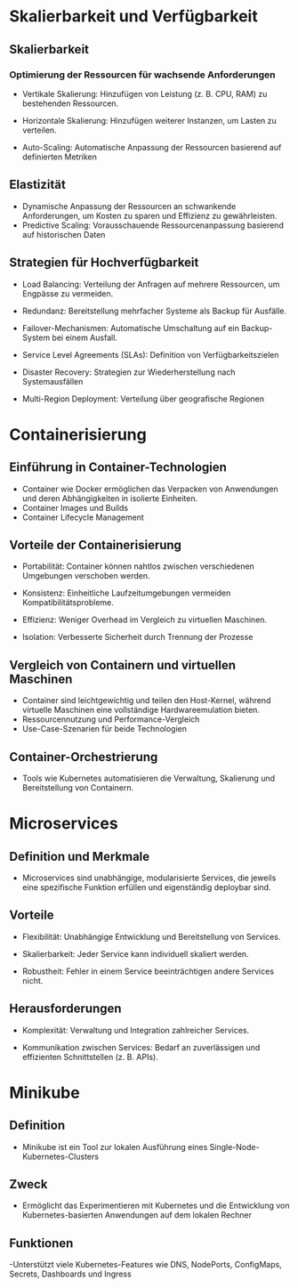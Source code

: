 # Skalierbarkeit und Verfügbarkeit 

## Skalierbarkeit

### Optimierung der Ressourcen für wachsende Anforderungen

- Vertikale Skalierung: Hinzufügen von Leistung (z. B. CPU, RAM) zu bestehenden Ressourcen.

- Horizontale Skalierung: Hinzufügen weiterer Instanzen, um Lasten zu verteilen.

- Auto-Scaling: Automatische Anpassung der Ressourcen basierend auf definierten Metriken

## Elastizität

- Dynamische Anpassung der Ressourcen an schwankende Anforderungen, um Kosten zu sparen und Effizienz zu gewährleisten.
- Predictive Scaling: Vorausschauende Ressourcenanpassung basierend auf historischen Daten

## Strategien für Hochverfügbarkeit

- Load Balancing: Verteilung der Anfragen auf mehrere Ressourcen, um Engpässe zu vermeiden.

- Redundanz: Bereitstellung mehrfacher Systeme als Backup für Ausfälle.

- Failover-Mechanismen: Automatische Umschaltung auf ein Backup-System bei einem Ausfall.
- Service Level Agreements (SLAs): Definition von Verfügbarkeitszielen
- Disaster Recovery: Strategien zur Wiederherstellung nach Systemausfällen
- Multi-Region Deployment: Verteilung über geografische Regionen

# Containerisierung 

## Einführung in Container-Technologien

- Container wie Docker ermöglichen das Verpacken von Anwendungen und deren Abhängigkeiten in isolierte Einheiten.
- Container Images und Builds
- Container Lifecycle Management

## Vorteile der Containerisierung

- Portabilität: Container können nahtlos zwischen verschiedenen Umgebungen verschoben werden.

- Konsistenz: Einheitliche Laufzeitumgebungen vermeiden Kompatibilitätsprobleme.

- Effizienz: Weniger Overhead im Vergleich zu virtuellen Maschinen.

- Isolation: Verbesserte Sicherheit durch Trennung der Prozesse

## Vergleich von Containern und virtuellen Maschinen

- Container sind leichtgewichtig und teilen den Host-Kernel, während virtuelle Maschinen eine vollständige Hardwareemulation bieten.
- Ressourcennutzung und Performance-Vergleich
- Use-Case-Szenarien für beide Technologien

## Container-Orchestrierung

- Tools wie Kubernetes automatisieren die Verwaltung, Skalierung und Bereitstellung von Containern.

# Microservices 

## Definition und Merkmale

- Microservices sind unabhängige, modularisierte Services, die jeweils eine spezifische Funktion erfüllen und eigenständig deploybar sind.

## Vorteile

- Flexibilität: Unabhängige Entwicklung und Bereitstellung von Services.

- Skalierbarkeit: Jeder Service kann individuell skaliert werden.

- Robustheit: Fehler in einem Service beeinträchtigen andere Services nicht.

## Herausforderungen

- Komplexität: Verwaltung und Integration zahlreicher Services.

- Kommunikation zwischen Services: Bedarf an zuverlässigen und effizienten Schnittstellen (z. B. APIs).

# Minikube
## Definition 
- Minikube ist ein Tool zur lokalen Ausführung eines Single-Node-Kubernetes-Clusters
## Zweck
- Ermöglicht das Experimentieren mit Kubernetes und die Entwicklung von Kubernetes-basierten Anwendungen auf dem lokalen Rechner
## Funktionen
-Unterstützt viele Kubernetes-Features wie DNS, NodePorts, ConfigMaps, Secrets, Dashboards und Ingress